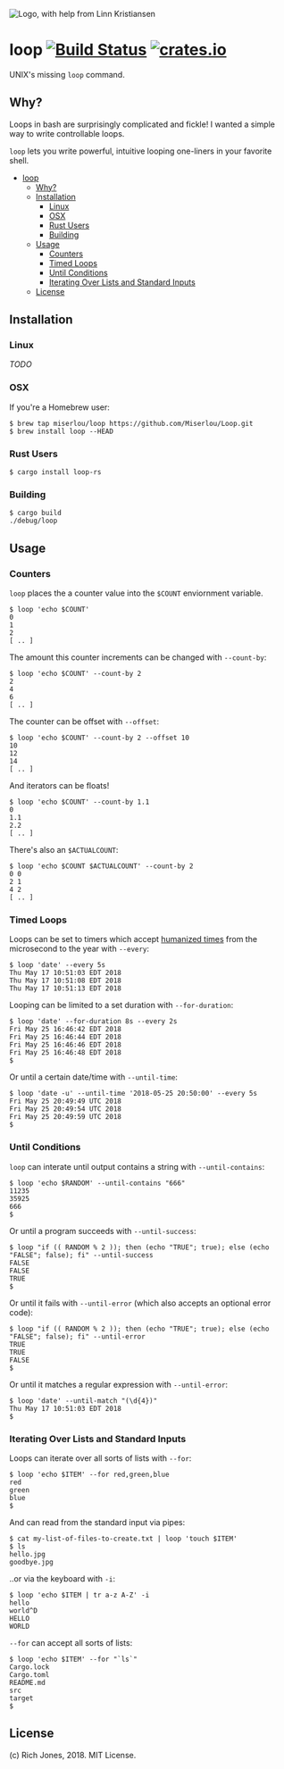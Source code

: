 ![Logo, with help from Linn Kristiansen](https://i.imgur.com/TQp8nu3.png)

# loop [![Build Status](https://travis-ci.org/Miserlou/Loop.svg)](https://travis-ci.org/Miserlou/Loop) [![crates.io](https://img.shields.io/crates/v/loop-rs.svg)](https://crates.io/crates/loop-rs)

UNIX's missing `loop` command. 

## Why?

Loops in bash are surprisingly complicated and fickle! I wanted a simple way to write controllable loops.

`loop` lets you write powerful, intuitive looping one-liners in your favorite shell.

<!-- START doctoc generated TOC please keep comment here to allow auto update -->
<!-- DON'T EDIT THIS SECTION, INSTEAD RE-RUN doctoc TO UPDATE -->
- [loop](#loop--)
  - [Why?](#why)
  - [Installation](#installation)
    - [Linux](#linux)
    - [OSX](#osx)
    - [Rust Users](#rust-users)
    - [Building](#building)
  - [Usage](#usage)
    - [Counters](#counters)
    - [Timed Loops](#timed-loops)
    - [Until Conditions](#until-conditions)
    - [Iterating Over Lists and Standard Inputs](#iterating-lists-and-standard-inputs)
  - [License](#license)
<!-- END doctoc generated TOC please keep comment here to allow auto update -->

## Installation

### Linux

_TODO_

### OSX

If you're a Homebrew user:

    $ brew tap miserlou/loop https://github.com/Miserlou/Loop.git
    $ brew install loop --HEAD

### Rust Users

    $ cargo install loop-rs

### Building

    $ cargo build
    ./debug/loop

## Usage

### Counters

`loop` places the a counter value into the `$COUNT` enviornment variable.

    $ loop 'echo $COUNT'
    0
    1
    2
    [ .. ]

The amount this counter increments can be changed with `--count-by`:

    $ loop 'echo $COUNT' --count-by 2
    2
    4
    6
    [ .. ]

The counter can be offset with `--offset`:

    $ loop 'echo $COUNT' --count-by 2 --offset 10
    10
    12
    14
    [ .. ]

And iterators can be floats!

    $ loop 'echo $COUNT' --count-by 1.1
    0
    1.1
    2.2
    [ .. ]

There's also an `$ACTUALCOUNT`:

    $ loop 'echo $COUNT $ACTUALCOUNT' --count-by 2
    0 0
    2 1
    4 2
    [ .. ]

### Timed Loops

Loops can be set to timers which accept [humanized times](https://github.com/tailhook/humantime) from the microsecond to the year with `--every`:

    $ loop 'date' --every 5s
    Thu May 17 10:51:03 EDT 2018
    Thu May 17 10:51:08 EDT 2018
    Thu May 17 10:51:13 EDT 2018

Looping can be limited to a set duration with `--for-duration`:

    $ loop 'date' --for-duration 8s --every 2s
    Fri May 25 16:46:42 EDT 2018
    Fri May 25 16:46:44 EDT 2018
    Fri May 25 16:46:46 EDT 2018
    Fri May 25 16:46:48 EDT 2018
    $

Or until a certain date/time with `--until-time`:

    $ loop 'date -u' --until-time '2018-05-25 20:50:00' --every 5s
    Fri May 25 20:49:49 UTC 2018
    Fri May 25 20:49:54 UTC 2018
    Fri May 25 20:49:59 UTC 2018
    $

### Until Conditions

`loop` can interate until output contains a string with `--until-contains`:

    $ loop 'echo $RANDOM' --until-contains "666"
    11235
    35925
    666
    $ 

Or until a program succeeds with `--until-success`:

    $ loop "if (( RANDOM % 2 )); then (echo "TRUE"; true); else (echo "FALSE"; false); fi" --until-success
    FALSE
    FALSE
    TRUE
    $

Or until it fails with `--until-error` (which also accepts an optional error code):

    $ loop "if (( RANDOM % 2 )); then (echo "TRUE"; true); else (echo "FALSE"; false); fi" --until-error
    TRUE
    TRUE
    FALSE
    $

Or until it matches a regular expression with `--until-error`:

    $ loop 'date' --until-match "(\d{4})"
    Thu May 17 10:51:03 EDT 2018
    $ 

### Iterating Over Lists and Standard Inputs

Loops can iterate over all sorts of lists with `--for`:

    $ loop 'echo $ITEM' --for red,green,blue
    red
    green
    blue
    $ 

And can read from the standard input via pipes:

    $ cat my-list-of-files-to-create.txt | loop 'touch $ITEM'
    $ ls
    hello.jpg 
    goodbye.jpg

..or via the keyboard with `-i`:

    $ loop 'echo $ITEM | tr a-z A-Z' -i
    hello
    world^D
    HELLO
    WORLD

`--for` can accept all sorts of lists:

    $ loop 'echo $ITEM' --for "`ls`"
    Cargo.lock
    Cargo.toml
    README.md
    src
    target
    $

## License
(c) Rich Jones, 2018. MIT License.
